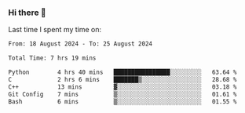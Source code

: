 ### Hi there 👋

<!--
**Grav1tum/Grav1tum** is a ✨ _special_ ✨ repository because its `README.md` (this file) appears on your GitHub profile.

Here are some ideas to get you started:

- 🔭 I’m currently working on ...
- 🌱 I’m currently learning ...
- 👯 I’m looking to collaborate on ...
- 🤔 I’m looking for help with ...
- 💬 Ask me about ...
- 📫 How to reach me: ...
- 😄 Pronouns: ...
- ⚡ Fun fact: ...
-->
Last time I spent my time on:
<!--START_SECTION:waka-->

```txt
From: 18 August 2024 - To: 25 August 2024

Total Time: 7 hrs 19 mins

Python        4 hrs 40 mins   ████████████████░░░░░░░░░   63.64 %
C             2 hrs 6 mins    ███████▒░░░░░░░░░░░░░░░░░   28.68 %
C++           13 mins         ▓░░░░░░░░░░░░░░░░░░░░░░░░   03.18 %
Git Config    7 mins          ▒░░░░░░░░░░░░░░░░░░░░░░░░   01.61 %
Bash          6 mins          ▒░░░░░░░░░░░░░░░░░░░░░░░░   01.55 %
```

<!--END_SECTION:waka-->
